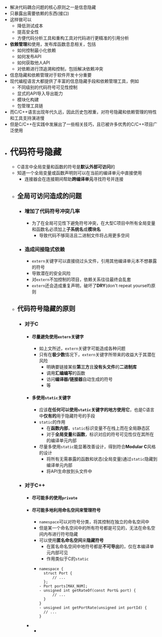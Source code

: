 - 解决代码耦合问题的核心原则之一是信息隐藏
- 只暴露出需要依赖的东西(接口)
- 这样做可以
	- 降低测试成本
	- 提高安全性
	- 方便代码分析工具和重构工具对代码进行更精准的引用分析
- **依赖管理**和使用，发布库函数息息相关，包括
	- 如何控制最小化依赖
	- 如何发布API
	- 如何获取他人API
	- 对依赖进行顶追溯和控制，包括解决依赖冲突
- 信息隐藏和依赖管理对于软件开发十分重要
- 现代编程语言大都提供了丰富的信息隐藏手段和依赖管理工具，例如
	- 不同级别的代码符号可见性控制
	- 显式的API导入导出能力
	- 模块化构建
	- 包管理工具链
- 而C/C++语言出现年代久远，因此历史包袱重，对符号隐藏和依赖管理的特性和工具支持演进慢
- 但是C/C++在实践中发展出了一些相关技巧，且已被许多优秀的C/C++项目广泛使用
- # 代码符号隐藏
	- C语言中全局变量和函数的符号是**默认外部可访问**的
	- 知道一个全局变量或函数声明则可以在当前的编译单元中直接使用
		- 连接器会在连接期间帮助**跨编译单元**寻找符号并连接
	- ## 全局可访问造成的问题
		- ### 增加了代码符号冲突几率
			- 为了在全局可见性下避免符号冲突，在大型C项目中所有全局变量和函数名必须加上**子系统名**或**模块名**
				- 导致代码不够简洁且二进制文件将占用更多空间
		- ### 造成间接隐式依赖
			- ``extern``关键字可以直接绕过头文件，引用其他编译单元本不想暴露的符号
			- 导致潜在的安全风险
			- 对``extern``不加控制的项目，依赖关系往往最终会乱套
			- ``extern``还会造成重复声明，破坏了**DRY**(don't repeat yourself)原则
	- ## 代码符号隐藏的原则
		- ### 对于C
			- #### 尽量避免使用``extern``关键字
				- 如上文所述，``extern``关键字可能造成各种问题
				- 只有在**极少数**情况下，``extern``关键字所带来的收益大于其潜在风险
					- 明确要链接某些**第三方**且**没有头文件**的**二进制库**
					- 调用**汇编编写**的函数
					- 访问**编译器/链接器**自动生成的符号
					- 等
			- #### 多使用``static``关键字
				- 应该**在任何可以使用``static``关键字的地方使用它**，也是C语言中**仅有的**用于隐藏符号的手段
				- ``static``的作用
					- 在**函数内部**，``static``标识变量不在栈上而在全局静态区
					- 对于**全局变量**和**函数**，标识对应的符号可见性仅在其所在的编译单元内部
				- 尽量多使用``static``能显著改善设计，得到符合**Modular C**风格的设计
					- 将所有无需暴露的函数和状态(全局变量)通过``static``隐藏到编译单元内部
					- 将API生命放到头文件中
		- ### 对于C++
			- #### 尽可能多的使用``private``
			- #### 尽可能多地利用命名空间来管理符号
				- ``namespace``可以对符号分类，将其控制在独立的命名空间中
				- 但是某一个命名空间中的所有符号都是可见的，无法在命名空间内布进行符号隐藏
				- 可以使用**匿名命名空间**来**隐藏符号**
					- 在匿名命名空间中地符号都是**不可导出**的，仅在本编译单元内部可见
					- 作用类似于C的``static``
				- ```
				  namespace {
				    struct Port {
				        // ...
				    };
				  - Port ports[MAX_NUM];
				  - unsigned int getRateOf(const Port& port) {
				        // ...
				    }
				  }
				  - unsigned int getPortRate(unsigned int portId) {
				    // ...
				  }
				  ```
			-
				-